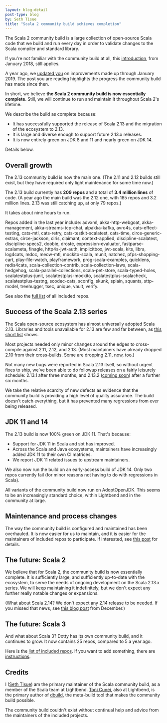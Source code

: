 ```yaml
---
layout: blog-detail
post-type: blog
by: Seth Tisue
title: "Scala 2 community build achieves completion"
---
```


The Scala 2 community build is a large collection of open-source Scala
code that we build and run every day in order to validate changes to
the Scala compiler and standard library.

If you're not familiar with the community build at all, this
[introduction](https://www.scala-lang.org/2018/01/16/community-build-growth.html),
from January 2018, still applies.

A year ago, we [updated
you](https://www.scala-lang.org/2019/01/18/community-build.html) on
improvements made up through January 2019.  The post you are reading
highlights the progress the community build has made since then.

In short, we believe **the Scala 2 community build is now essentially
complete**. Still, we will continue to run and maintain it throughout
Scala 2's lifetime.

We describe the build as complete because:

* It has successfully supported the release of Scala 2.13
  and the migration of the ecosystem to 2.13.
* It is large and diverse enough to support future 2.13.x releases.
* It is now entirely green on JDK 8 and 11 and nearly green on JDK 14.

Details below.

## Overall growth

The 2.13 community build is now the main one.  (The 2.11 and 2.12
builds still exist, but they have required only light maintenance
for some time now.)

The 2.13 build currently has **209 repos** and a total of **3.4
million lines** of code.  (A year ago the main build was the 2.12 one,
with 185 repos and 3.2 million lines.  2.13 was still catching up, at
only 79 repos.)

It takes about nine hours to run.

Repos added in the last year include: advxml, akka-http-webgoat,
akka-management, akka-streams-tcp-chat, alpakka-kafka, avro4s,
cats-effect-testing, cats-mtl, cats-retry, cats-testkit-scalatest,
cats-time, circe-generic-extras, circe-jackson, ciris, claimant,
context-applied, discipline-scalatest, discipline-specs2, doobie,
droste, expression-evaluator, fastparse-scalameta, finagle,
http4s-jwt-auth, implicitbox, jwt-scala, kits, libra, log4cats, mdoc,
meow-mtl, mockito-scala, munit, natchez, pfps-shopping-cart,
play-file-watch, playframework, prog-scala-examples, quicklens,
redis4cats, scala-collection-contrib, scala-collection-laws,
scala-hedgehog, scala-parallel-collections, scala-pet-store,
scala-typed-holes, scalatestplus-junit, scalatestplus-mockito,
scalatestplus-scalacheck, scalatestplus-testng, scodec-cats, sconfig,
skunk, splain, squants, sttp-model, treehugger, tsec, unique, vault,
verify.

See also the [full
list](https://github.com/scala/community-build/blob/8cb95d155679c34d6f3b0e540b4309c3b8e64715/community.conf#L150-L359)
of all included repos.

## Success of the Scala 2.13 series

The Scala open-source ecosystem has almost universally adopted Scala
2.13.  Libraries and tools unavailable for 2.13 are few and far
between, as [this short
list](https://github.com/scala/make-release-notes/blob/2.13.x/projects-2.13.md#pending)
shows.

Most projects needed only minor changes around the edges to
cross-compile against 2.11, 2.12, and 2.13.  (Most maintainers have
already dropped 2.10 from their cross-builds.  Some are dropping 2.11,
now, too.)

Not many new bugs were reported in Scala 2.13 itself, so without
urgent fixes to ship, we've been able to do followup releases on a
fairly leisurely schedule: 2.13.1 after three months, and 2.13.2
([coming
soon](https://contributors.scala-lang.org/t/coming-soon-scala-2-12-11-scala-2-13-2/4003))
after a further six months.

We take the relative scarcity of new defects as evidence that the
community build is providing a high level of quality assurance.  The
build doesn't catch everything, but it has prevented many regressions
from ever being released.

## JDK 11 and 14

The 2.13 build is now 100% green on JDK 11.  That's because:

* Support for JDK 11 in Scala and sbt has improved.
* Across the Scala and Java ecosystems, maintainers have increasingly
  added JDK 11 to their own CI matrices.
* We report JDK 11 related issues to upstream maintainers.

We also now run the build on an early-access build of JDK 14.  Only
two repos currently fail (for minor reasons not having to do with
regressions in Scala).

All variants of the community build now run on AdoptOpenJDK.
This seems to be an increasingly standard choice, within Lightbend
and in the community at large.

## Maintenance and process changes

The way the community build is configured and maintained has been
overhauled.  It is now easier for us to maintain, and it is easier for
the maintainers of included repos to participate.  If interested, see
[this
post](https://contributors.scala-lang.org/t/community-build-progress-report-august-2019/3573/8?u=sethtisue)
for details.

## The future: Scala 2

We believe that for Scala 2, the community build is now essentially
complete.  It is sufficiently large, and sufficiently up-to-date with
the ecosystem, to serve the needs of ongoing development on the Scala
2.13.x series.  We will keep maintaining it indefinitely, but we don't
expect any further really notable changes or expansions.

(What about Scala 2.14? We don't expect any 2.14 release to be needed.
If you missed that news, see [this blog
post](https://www.scala-lang.org/2019/12/18/road-to-scala-3.html) from
December.)

## The future: Scala 3

And what about Scala 3?  Dotty has its own community build,
and it continues to grow. It now contains 25 repos, compared to 5
a year ago.

Here is the [list of included repos](https://github.com/lampepfl/dotty/tree/master/community-build/community-projects).  If you want to add something,
there are [instructions](https://github.com/lampepfl/dotty/tree/master/community-build/test/scala/dotty/communitybuild).

## Credits

I ([Seth Tisue](https://github.com/SethTisue)) am the primary
maintainer of the Scala community build, as a member of the Scala team
at Lightbend.  [Toni Cunei](https://github.com/cunei), also at
Lightbend, is the primary author of
[dbuild](https://github.com/lightbend/dbuild), the meta-build tool
that makes the community build possible.

The community build couldn't exist without continual help and advice
from the maintainers of the included projects.
